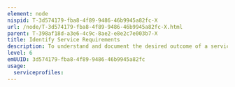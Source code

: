 ```yaml
---
element: node
nispid: T-3d574179-fba8-4f89-9486-46b9945a82fc-X
url: /node/T-3d574179-fba8-4f89-9486-46b9945a82fc-X.html
parent: T-398af18d-a3e6-4c9c-8ae2-e8e2c7e003b7-X
title: Identify Service Requirements
description: To understand and document the desired outcome of a service, and to decide if the customer's need can be fulfilled using an existing service offering or if a new or changed service must be created.
level: 6
emUUID: 3d574179-fba8-4f89-9486-46b9945a82fc
usage:
  serviceprofiles:
---
```

